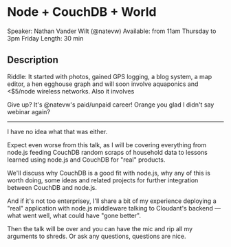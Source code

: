 # Node + CouchDB + World

Speaker: Nathan Vander Wilt (@natevw)
Available: from 11am Thursday to 3pm Friday
Length: 30 min

## Description

Riddle: It started with photos, gained GPS logging, a blog system, a map editor, a hen egghouse graph and will soon involve aquaponics and <$5/node wireless networks.
Also it involves 

Give up? It's @natevw's paid/unpaid career! Orange you glad I didn't say webinar again?

----

I have no idea what that was either.

Expect even worse from this talk, as I will be covering everything from node.js feeding CouchDB random scraps of household data to lessons learned using node.js and CouchDB for "real" products.

We'll discuss why CouchDB is a good fit with node.js, why any of this is worth doing, some ideas and related projects for further integration between CouchDB and node.js.

And if it's not too enterprisey, I'll share a bit of my experience deploying a "real" application with node.js middleware talking to Cloudant's backend — what went well, what could have "gone better".

Then the talk will be over and you can have the mic and rip all my arguments to shreds. Or ask any questions, questions are nice.
